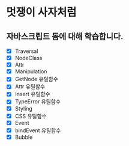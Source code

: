 # 멋쟁이 사자처럼
## 자바스크립트 돔에 대해 학습합니다.

- [x] Traversal
- [x] NodeClass
- [x] Attr
- [x] Manipulation
- [x] GetNode 유틸함수
- [x] Attr 유틸함수
- [x] Insert 유틸함수
- [x] TypeError 유틸함수
- [x] Styling
- [x] CSS 유틸함수
- [x] Event
- [x] bindEvent 유틸함수
- [x] Bubble
